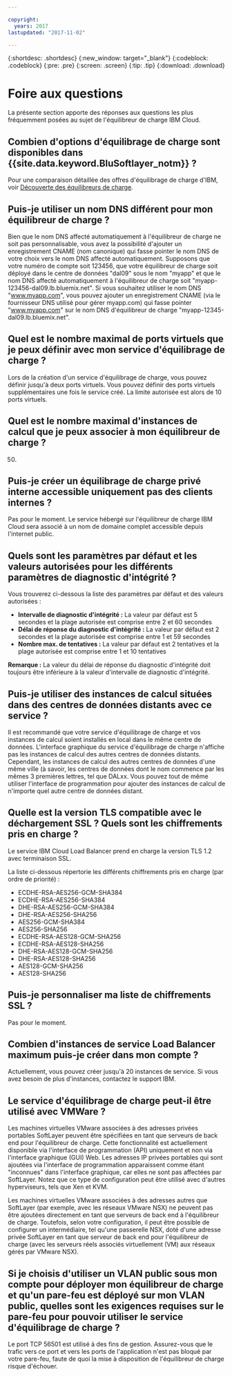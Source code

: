 ```yaml
---

copyright:
  years: 2017
lastupdated: "2017-11-02"

---
```


{:shortdesc: .shortdesc}
{:new_window: target="_blank"}
{:codeblock: .codeblock}
{:pre: .pre}
{:screen: .screen}
{:tip: .tip}
{:download: .download}

# Foire aux questions

La présente section apporte des réponses aux questions les plus fréquemment posées au sujet de l'équilibreur de charge IBM Cloud.

## Combien d'options d'équilibrage de charge sont disponibles dans {{site.data.keyword.BluSoftlayer_notm}} ?

Pour une comparaison détaillée des offres d'équilibrage de charge d'IBM, voir [Découverte des équilibreurs de charge](https://dev-console.bluemix.net/docs/infrastructure/loadbalancer-service/explore-load-balancers.html#explore-load-balancers).

## Puis-je utiliser un nom DNS différent pour mon équilibreur de charge ?

Bien que le nom DNS affecté automatiquement à l'équilibreur de charge ne soit pas personnalisable, vous avez la possibilité d'ajouter un enregistrement CNAME (nom canonique) qui fasse pointer le nom DNS de votre choix vers le nom DNS affecté automatiquement. Supposons que votre numéro de compte soit 123456, que votre équilibreur de charge soit déployé dans le centre de données "dal09" sous le nom "myapp" et que le nom DNS affecté automatiquement à l'équilibreur de charge soit "myapp-123456-dal09.lb.bluemix.net". Si vous souhaitez utiliser le nom DNS "www.myapp.com", vous pouvez ajouter un enregistrement CNAME (via le fournisseur DNS utilisé pour gérer myapp.com) qui fasse pointer "www.myapp.com" sur le nom DNS d'équilibreur de charge "myapp-12345-dal09.lb.bluemix.net".

## Quel est le nombre maximal de ports virtuels que je peux définir avec mon service d'équilibrage de charge ?

Lors de la création d'un service d'équilibrage de charge, vous pouvez définir jusqu'à deux ports virtuels. Vous pouvez définir des ports virtuels supplémentaires une fois le service créé. La limite autorisée est alors de 10 ports virtuels. 

## Quel est le nombre maximal d'instances de calcul que je peux associer à mon équilibreur de charge ?

50.

## Puis-je créer un équilibrage de charge privé interne accessible uniquement pas des clients internes ?  

Pas pour le moment. Le service hébergé sur l'équilibreur de charge IBM Cloud sera associé à un nom de domaine complet accessible depuis l'internet public. 

## Quels sont les paramètres par défaut et les valeurs autorisées pour les différents paramètres de diagnostic d'intégrité ?

Vous trouverez ci-dessous la liste des paramètres par défaut et des valeurs autorisées :

* **Intervalle de diagnostic d'intégrité :** La valeur par défaut est 5 secondes et la plage autorisée est comprise entre 2 et 60 secondes
* **Délai de réponse du diagnostic d'intégrité :** La valeur par défaut est 2 secondes et la plage autorisée est comprise entre 1 et 59 secondes
* **Nombre max. de tentatives :** La valeur par défaut est 2 tentatives et la plage autorisée est comprise entre 1 et 10 tentatives

**Remarque :** La valeur du délai de réponse du diagnostic d'intégrité doit toujours être inférieure à la valeur d'intervalle de diagnostic d'intégrité. 

## Puis-je utiliser des instances de calcul situées dans des centres de données distants avec ce service ? 

Il est recommandé que votre service d'équilibrage de charge et vos instances de calcul soient installés en local dans le même centre de données. L'interface graphique du service d'équilibrage de charge n'affiche pas les instances de calcul des autres centres de données distants. Cependant, les instances de calcul des autres centres de données d'une même ville (à savoir, les centres de données dont le nom commence par les mêmes 3 premières lettres, tel que DALxx. Vous pouvez tout de même utiliser l'interface de programmation pour ajouter des instances de calcul de n'importe quel autre centre de données distant. 

## Quelle est la version TLS compatible avec le déchargement SSL ? Quels sont les chiffrements pris en charge ?

Le service IBM Cloud Load Balancer prend en charge la version TLS 1.2 avec terminaison SSL. 

La liste ci-dessous répertorie les différents chiffrements pris en charge (par ordre de priorité) :  

* ECDHE-RSA-AES256-GCM-SHA384 
* ECDHE-RSA-AES256-SHA384 
* DHE-RSA-AES256-GCM-SHA384 
* DHE-RSA-AES256-SHA256 
* AES256-GCM-SHA384 
* AES256-SHA256 
* ECDHE-RSA-AES128-GCM-SHA256 
* ECDHE-RSA-AES128-SHA256 
* DHE-RSA-AES128-GCM-SHA256 
* DHE-RSA-AES128-SHA256 
* AES128-GCM-SHA256 
* AES128-SHA256 

## Puis-je personnaliser ma liste de chiffrements SSL ?

Pas pour le moment.

## Combien d'instances de service Load Balancer maximum puis-je créer dans mon compte ? 

Actuellement, vous pouvez créer jusqu'à 20 instances de service. Si vous avez besoin de plus d'instances, contactez le support IBM. 

## Le service d'équilibrage de charge peut-il être utilisé avec VMWare ? 

Les machines virtuelles VMware associées à des adresses privées portables SoftLayer peuvent être spécifiées en tant que serveurs de back end pour l'équilibreur de charge. Cette fonctionnalité est actuellement disponible via l'interface de programmation (API) uniquement et non via l'interface graphique (GUI) Web. Les adresses IP privées portables qui sont ajoutées via l'interface de programmation apparaissent comme étant "inconnues" dans l'interface graphique, car elles ne sont pas affectées par SoftLayer. Notez que ce type de configuration peut être utilisé avec d'autres hyperviseurs, tels que Xen et KVM.

Les machines virtuelles VMware associées à des adresses autres que SoftLayer (par exemple, avec les réseaux VMware NSX) ne peuvent pas être ajoutées directement en tant que serveurs de back end à l'équilibreur de charge. Toutefois, selon votre configuration, il peut être possible de configurer un intermédiaire, tel qu'une passerelle NSX, doté d'une adresse privée SoftLayer en tant que serveur de back end pour l'équilibreur de charge (avec les serveurs réels associés virtuellement (VM) aux réseaux gérés par VMware NSX).

## Si je choisis d'utiliser un VLAN public sous mon compte pour déployer mon équilibreur de charge et qu'un pare-feu est déployé sur mon VLAN public, quelles sont les exigences requises sur le pare-feu pour pouvoir utiliser le service d'équilibrage de charge ?

Le port TCP 56501 est utilisé à des fins de gestion. Assurez-vous que le trafic vers ce port et vers les ports de l'application n'est pas bloqué par votre pare-feu, faute de quoi la mise à disposition de l'équilibreur de charge risque d'échouer.

